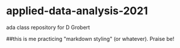 # applied-data-analysis-2021
ada class repository for D Grobert

##this is me practicing "markdown styling" (or whatever).  Praise be!
